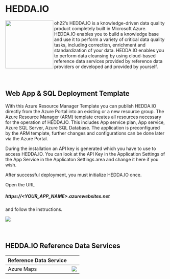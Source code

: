 
# HEDDA.IO

<img src="https://hedda.io/wp-content/uploads/2018/09/Hedda.io_primarylogo_orange-300x205.png" align="left" width="150"> oh22’s HEDDA.IO is a knowledge-driven data quality product completely built in Microsoft Azure. HEDDA.IO enables you to build a knowledge base and use it to perform a variety of critical data quality tasks, including correction, enrichment and standardization of your data. HEDDA.IO enables you to perform data cleansing by using cloud-based reference data services provided by reference data providers or developed and provided by yourself.
<br />
<br />
<br />

## Web App & SQL Deployment Template

With this Azure Resource Manager Template you can publish HEDDA.IO directly from the Azure Portal into an existing or a new resource group. The Azure Resource Manager (ARM) template creates all resources necessary for the operation of HEDDA.IO. This includes App service plan, App service, Azure SQL Server, Azure SQL Database. The application is preconfigured by the ARM template, further changes and configurations can be done later via the Azure Portal.

During the installation an API key is generated which you have to use to access HEDDA.IO. You can look at the API Key in the Application Settings of the App Service in the Applicaton Settings area and change it here if you wish.

After successful deployment, you must initialize HEDDA.IO once.

Open the URL 

##### https://<YOUR_APP_NAME>.azurewebsites.net 

and follow the instructions.

<a href="https://portal.azure.com/#create/Microsoft.Template/uri/https%3A%2F%2Fraw.githubusercontent.com%2Foh22is%2FHEDDA.IO%2Fmaster%2FApplication%2Fazuredeploy.json" target="_blank"><img src="http://azuredeploy.net/deploybutton.png" /></a>
<br />
<br />
<br />
<!--
## Azure Data Factory SSIS-IR Deployment Template

In order to validate, standardize, cleanse and/or enrich data using the HEDDA.IO service, the Azure SSIS-IR is best to used.

The Azure Resource Manager (ARM) Template for Azure Datafctory SSIS-IR provides an own resource group together with an Azure SQL Server and an Azure Data Factory. For the Azure Data Factory an SSIS Integration Runtime as well as the corresponding SSISDB will be created.

The HEDDA.IO SSIS Data Cleansing component is pre-installed directly on the SSIS-IR nodes. So you can deploy your SSIS packages directly against the SSIS-IR and standardize, clean and enrich your data in the cloud.

<a href="https://portal.azure.com/#create/Microsoft.Template/uri/https%3A%2F%2Fraw.githubusercontent.com%2Foh22is%2FHEDDA.IO%2Fmaster%2FSSIS-IR%2Fazuredeploy.json" target="_blank"><img src="http://azuredeploy.net/deploybutton.png" /></a>
<br />
<br />
<br />
-->
## HEDDA.IO Reference Data Services



| Reference Data Service        |            |
| ------------- |:-------------:|
| Azure Maps      |<a href="https://portal.azure.com/#create/Microsoft.Template/uri/https%3A%2F%2Fraw.githubusercontent.com%2Foh22is%2FHEDDA.IO%2Fmaster%2FSSIS-IR%2Fazuredeploy.json" target="_blank"><img src="http://azuredeploy.net/deploybutton.png" /></a>|
